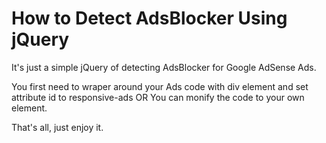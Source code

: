 # How to Detect AdsBlocker Using jQuery

It's just a simple jQuery of detecting AdsBlocker for Google AdSense Ads.

You first need to wraper around your Ads code with div element and set attribute id to responsive-ads OR
You can monify the code to your own element.

That's all, just enjoy it.

